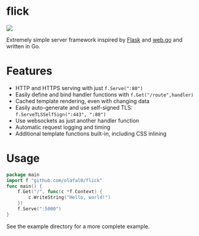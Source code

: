 # flick

[![](https://img.shields.io/badge/godoc-reference-5272B4.svg)](https://godoc.org/github.com/olafal0/flick)

Extremely simple server framework inspired by [Flask](http://flask.pocoo.org/) and [web.go](https://github.com/hoisie/web) and written in Go.

# Features
* HTTP and HTTPS serving with just `f.Serve(":80")`
* Easily define and bind handler functions with `f.Get("/route",handler)`
* Cached template rendering, even with changing data
* Easily auto-generate and use self-signed TLS: `f.ServeTLSSelfSign(":443", ":80")`
* Use websockets as just another handler function
* Automatic request logging and timing
* Additional template functions built-in, including CSS inlining

# Usage
```go
package main
import f "github.com/olafal0/flick"
func main() {
    f.Get("/", func(c *f.Context) {
        c.WriteString("Hello, world!")
    })
    f.Serve(":5000")
}
```
See the example directory for a more complete example.
